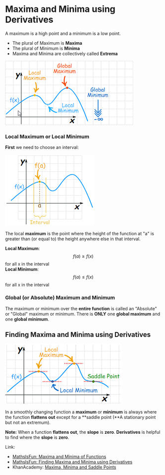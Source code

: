 # Maxima and Minima using Derivatives

A maximum is a high point and a minimum is a low point.

* The plural of Maximum is **Maxima**
* The plural of Minimum is **Minima**
* Maxima and Minima are collectively called **Extrema**

![](../.gitbook/assets/minima_maxima.png)

### Local Maximum or Local Minimum 

 **First** we need to choose an interval:

![](../.gitbook/assets/graph_local_max_minima.png)

The local **maximum** is the point where the height of the function at "a" is greater than \(or equal to\) the height anywhere else in that interval.

**Local Maximum**: $$ f(a) ≥ f(x)$$ for all x in the interval  
**Local Minimum**: $$ f(a) ≤ f(x)$$ for all x in the interval

### Global \(or Absolute\) Maximum and Minimum

The maximum or minimum over the **entire function** is called an "Absolute" or "Global" maximum or minimum. There is **ONLY** one **global maximum** and one **global minimum**.

## Finding Maxima and Minima using Derivatives

![](../.gitbook/assets/saddle_point.png)

In a smoothly changing function a **maximum** or **minimum** is always where the function **flattens out**  except for a **saddle point \(**A stationary point but not an extremum\).

**Note:** When a function **flattens out**, the **slope** is **zero**. **Derivatives** is helpful to find where the **slope** is **zero**.



Link:  
- [MathsIsFun: Maxima and Minima of Functions](https://www.mathsisfun.com/algebra/functions-maxima-minima.html)  
- [MathsIsFun: Finding Maxima and Minima using Derivatives](https://www.mathsisfun.com/calculus/maxima-minima.html)  
- KhanAcademy: [Maxima, Minima and Saddle Points](https://www.khanacademy.org/math/multivariable-calculus/applications-of-multivariable-derivatives/optimizing-multivariable-functions/a/maximums-minimums-and-saddle-points)


